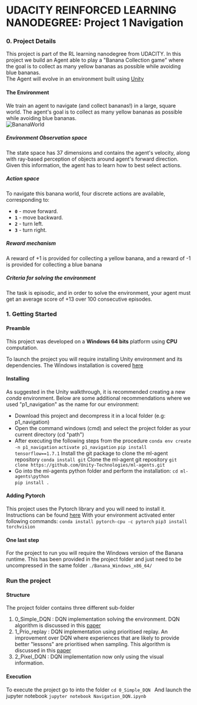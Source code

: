 # UDACITY REINFORCED LEARNING NANODEGREE: Project 1 Navigation  
  
### 0. Project Details  
  
This project is part of the RL learning nanodegree from UDACITY. In this project we build an Agent able to play a "Banana Collection game"  where the goal is to collect as many yellow bananas as possible while avoiding blue bananas.  
The Agent will evolve in an environment built using [Unity](https://blogs.unity3d.com/2017/09/19/introducing-unity-machine-learning-agents/) 
  
#### The Environment  
  
We train an agent to navigate (and collect bananas!) in a large, square world.  The agent's goal is to collect as many yellow bananas as possible while avoiding blue bananas.  
  ![BananaWorld](URL)
##### Environment Observation space  
The state space has 37 dimensions and contains the agent's velocity, along with ray-based perception of objects around agent's forward direction. Given this information, the agent has to learn how to best select actions.  
  
##### Action space  
To navigate this banana world, four discrete actions are available, corresponding to:  
- **`0`** - move forward.  
- **`1`** - move backward.  
- **`2`** - turn left.  
- **`3`** - turn right.  
  
##### Reward mechanism  
A reward of +1 is provided for collecting a yellow banana, and a reward of -1 is provided for collecting a blue banana  
  
##### Criteria for solving the environment  
The task is episodic, and in order to solve the environment, your agent must get an average score of +13 over 100 consecutive episodes.  
  
### 1. Getting Started  
  
#### Preamble  

This project was developed on a **Windows 64 bits** platform using **CPU** computation.

To launch the project you will require installing Unity environment and its dependencies. The Windows installation is covered [here](https://github.com/Unity-Technologies/ml-agents/blob/master/docs/Installation-Windows.md)

#### Installing

As suggested in the Unity walkthrough, it is recommended creating a new *conda*  environment. Below are some additional recommendations where we used "p1_navigation" as the name for our environment:

* Download this project and decompress it in a local folder (e.g: p1_navigation)
* Open the command windows (cmd) and select the project folder as your current directory (cd "path")
* After executing the following steps from the procedure
 `conda env create -n p1_navigation`
 `activate p1_navigation`
 `pip install tensorflow==1.7.1`
 Install the git package to clone the ml-agent repository
 `conda install git`
Clone the ml-agent git repository
 `git clone https://github.com/Unity-Technologies/ml-agents.git`
* Go into the ml-agents python folder and perform the installation: 
 `cd ml-agents\python`  
 `pip install .`  
 
#### Adding Pytorch
This project uses the Pytorch library and you will need to install it. Instructions can be found [here](https://pytorch.org/)
 With your environment activated enter following commands:
`conda install pytorch-cpu -c pytorch`
`pip3 install torchvision`


#### One last step
For the project to run you will require the Windows version of the Banana runtime. This has been provided in the project folder and just need to be uncompressed in the same folder `./Banana_Windows_x86_64/`

### Run the project  
 
 #### Structure

 The project folder contains three different sub-folder  
1. 0_Simple_DQN : DQN implementation solving the environment. DQN algorithm is discussed in this [paper](https://storage.googleapis.com/deepmind-media/dqn/DQNNaturePaper.pdf)
2. 1_Prio_replay : DQN implementation using prioritised replay. An improvement over DQN where experiences that are likely to provide better "lessons" are prioritised when sampling. This algorithm is discussed in this [paper](https://arxiv.org/abs/1511.05952) 
3. 2_Pixel_DQN : DQN implementation now only using the visual information.

#### Execution

To execute the project go to into the folder 
`cd 0_Simple_DQN `
And launch the jupyter notebook
`jupyter notebook Navigation_DQN.ipynb`

